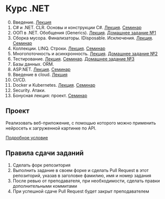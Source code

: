 # Курс .NET
0. Введение.
[Лекция](https://drive.google.com/file/d/1XeSDmIGmPiGVJPlHVihFKveJvky9vAsQ/view?usp=sharing)
1. C# и .NET. CLR. Основы и конструкции C#.
[Лекция](https://drive.google.com/file/d/1ZRCCSHzczPW02T2-kfvH-thL-csDOlZ9/view?usp=sharing). [Cеминар](01-basics)
2. ООП в .NET. Обобщения (Generics). 
[Лекция](https://drive.google.com/file/d/18-54Vu-_v0NP0qXziWi6Kx5WuwtYkZc-/view?usp=sharing). [Домашнее задание №1](02-oop)
3. Сборка мусора. Финализаторы. IDisposable. Исключения.
[Лекция](https://drive.google.com/file/d/1mTNWAZngaQa0qchwoVslbzm2BcjNv2aA/view?usp=sharing). [Семинар](03-gc)
4. Коллекции. LINQ. Строки.
[Лекция](https://drive.google.com/file/d/1sRWvg7TKsyJ8RgW_RE1SVTzFWeMhhk39/view?usp=sharing). [Семинар](04-collections)
5. Многопоточность и асинхронность.
[Лекция](https://drive.google.com/file/d/1A355mxg7B5fqQHVvVa9XsNApgvF0D2jo/view?usp=sharing). [Домашнее задание №2](05-multithreading)
6. Тестирование.
[Лекция](https://drive.google.com/file/d/1OXSGY2tKEQgdoQGeRoqGLJvoalB8bQm7/view?usp=sharing). [Семинар](06-testing). [Домашнее задание №3](06-testing/Task.cs)
7. Базы данных. ORM.
8. ASP.NET.
[Лекция](https://drive.google.com/file/d/1G42SbD4So_SWovtgDzmFyUrgXJ4Nkouy/view?usp=sharing). [Семинар](08-aspnet)
9. Введение в cloud.
[Лекция](https://drive.google.com/file/d/15OE4nBZnCypv8GHGoMN_g8dSSwNN3u0y/view?usp=sharing)
10. CI/CD.
11. Docker и Kubernetes.
[Лекция](https://drive.google.com/file/d/1kGh2xt0ait8FQl-4FaSPtx5FFVT7Ja0T/view?usp=sharing). [Семинар](11-docker)
12. Security. Атаки.
13. Бонусная лекция: проект.
[Семинар](11-docker)

## Проект
Реализовать веб-приложение, с помощью которого можно применить нейросеть к загруженной картинке по API.

[Подробное условие](https://docs.google.com/document/d/1dWID8o8qxjwKV1VCRj15tSfm_9X_ue8H-R_fsHSmhWk)

## Правила сдачи заданий
1. Сделать форк репозитория
2. Выполнить задание в своем форке и сделать Pull Request в этот репозиторий, указав в заголовке фамилию, имя и номер задания
3. После ревью от преподавателя, при необходимости, сделать правки дополнительными коммитами
4. При успешной сдаче Pull Request будет закрыт преподавателем